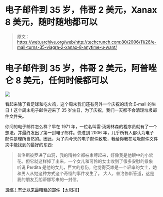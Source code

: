 # 电子邮件到 35 岁，伟哥 2 美元，Xanax 8 美元，随时随地都可以

> 原文：<https://web.archive.org/web/http://techcrunch.com:80/2006/11/26/e-mail-turns-35-viagra-2-xanax-8-anytime-u-want/>

# 电子邮件到 35 岁，伟哥 2 美元，阿普唑仑 8 美元，任何时候都可以

![](img/54ec5de9906e365dc21812c3ac48a8e1.png)

看起来除了看足球和吃火鸡，这个周末我们还有另外一个庆祝的场合:E-mail 的生日！这个周末电子邮件迎来了 35 岁生日，为了庆祝，我们一天都不会清理垃圾邮件文件夹。

你问的电子邮件怎么样？早在 1971 年，一位名叫雷·汤姆林森的程序员就有了一个想法，并最终发出了第一封电子邮件。快进到 2006 年，几乎所有人都认为电子邮件是理所当然的。因此，为了向今天的电子邮件致敬，我给你我在垃圾邮件文件夹中能找到的最好的东西:

> 普洛斯彼罗进了山洞，我的精神全都被束缚起来，好像我是他眼中的小紫花。但它就这样掉了出来，一个女儿和可怜的女士收到了很多安慰的景象
> 听说 Perdita 是他的女儿，巨大的悲伤，他觉得英雄是一个轻率的女士，她和男人从她这种方式这个奇怪的事件发生了。
> 大人，普洛修斯答道，这是我的朋友瓦朗蒂娜写来的一封信。

[畏缩！有史以来最糟糕的邮件](https://web.archive.org/web/20201123193759/http://www.thesun.co.uk/article/0,,2-2006540735,00.html)【太阳报】